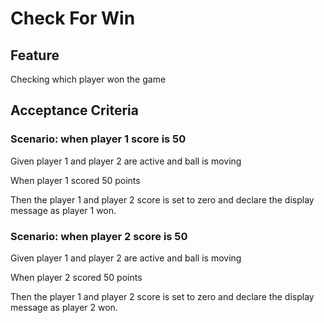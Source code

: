 # Check For Win

## Feature

Checking which player won the game

## Acceptance Criteria

### Scenario: when player 1 score is 50

  Given player 1 and player 2 are active
  and ball is moving

  When player 1 scored 50 points

  Then the player 1
  and player 2 score is set
  to zero and declare the
  display message as player 1 won.

### Scenario: when player 2 score is 50

  Given player 1 and player 2 are active
  and ball is moving

  When player 2 scored 50 points

  Then the player 1
  and player 2 score is set
  to zero and declare the
  display message as player 2 won.
